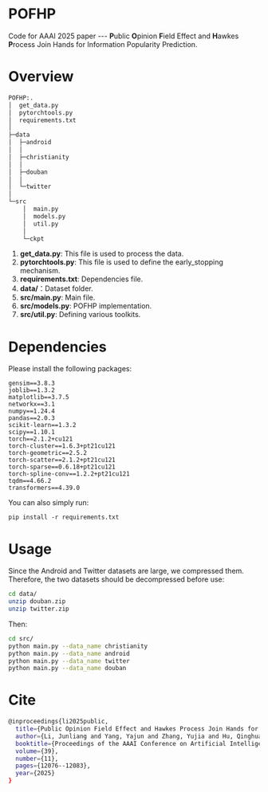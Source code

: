 # POFHP
Code for AAAI 2025 paper --- **P**ublic **O**pinion **F**ield Effect and **H**awkes **P**rocess Join Hands for Information Popularity Prediction.

# Overview
```bash
POFHP:.
│  get_data.py
│  pytorchtools.py
│  requirements.txt
│          
├─data
│  ├─android
│  │      
│  ├─christianity
│  │
│  ├─douban
│  │      
│  └─twitter
│          
└─src
    │  main.py
    │  models.py
    │  util.py
    │  
    └─ckpt
```
1. **get_data.py**: This file is used to process the data.
2. **pytorchtools.py**: This file is used to define the early_stopping mechanism.
3. **requirements.txt**: Dependencies file.
4. **data/**：Dataset folder.
5. **src/main.py**: Main file.
6. **src/models.py**: POFHP implementation.
7. **src/util.py**: Defining various toolkits.

# Dependencies
Please install the following packages:
```
gensim==3.8.3
joblib==1.3.2
matplotlib==3.7.5
networkx==3.1
numpy==1.24.4
pandas==2.0.3
scikit-learn==1.3.2
scipy==1.10.1
torch==2.1.2+cu121
torch-cluster==1.6.3+pt21cu121
torch-geometric==2.5.2
torch-scatter==2.1.2+pt21cu121
torch-sparse==0.6.18+pt21cu121
torch-spline-conv==1.2.2+pt21cu121
tqdm==4.66.2
transformers==4.39.0
```
You can also simply run:
```
pip install -r requirements.txt
```
# Usage
Since the Android and Twitter datasets are large, we compressed them. Therefore, the two datasets should be decompressed before use:
```bash
cd data/
unzip douban.zip
unzip twitter.zip
```
Then:
```bash
cd src/
python main.py --data_name christianity
python main.py --data_name android
python main.py --data_name twitter
python main.py --data_name douban
```

# Cite
```bash
@inproceedings{li2025public,
  title={Public Opinion Field Effect and Hawkes Process Join Hands for Information Popularity Prediction},
  author={Li, Junliang and Yang, Yajun and Zhang, Yujia and Hu, Qinghua and Zhao, Alan and Gao, Hong},
  booktitle={Proceedings of the AAAI Conference on Artificial Intelligence},
  volume={39},
  number={11},
  pages={12076--12083},
  year={2025}
}
```